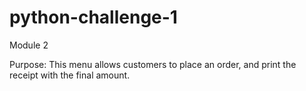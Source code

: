 # python-challenge-1
Module 2

Purpose:  This menu allows customers to place an order, and print the receipt with the final amount. 
